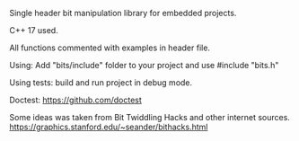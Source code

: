Single header bit manipulation library for embedded projects.

C++ 17 used.

All functions commented with examples in header file.

Using:
Add "bits/include" folder to your project and use #include "bits.h"

Using tests: build and run project in debug mode.

Doctest: https://github.com/doctest

Some ideas was taken from Bit Twiddling Hacks and other internet sources.
https://graphics.stanford.edu/~seander/bithacks.html